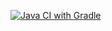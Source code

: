 [![Java CI with Gradle](https://github.com/ElenaVSkr/NewCard/actions/workflows/gradle.yml/badge.svg)](https://github.com/ElenaVSkr/NewCard/actions/workflows/gradle.yml)